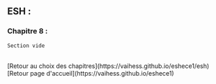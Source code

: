 ## ESH : <br />
### Chapitre 8 : <br />

```
Section vide
``` 
<br />
[Retour au choix des chapitres](https://vaihess.github.io/eshece1/esh) <br />
[Retour page d'accueil](https://vaihess.github.io/eshece1)

